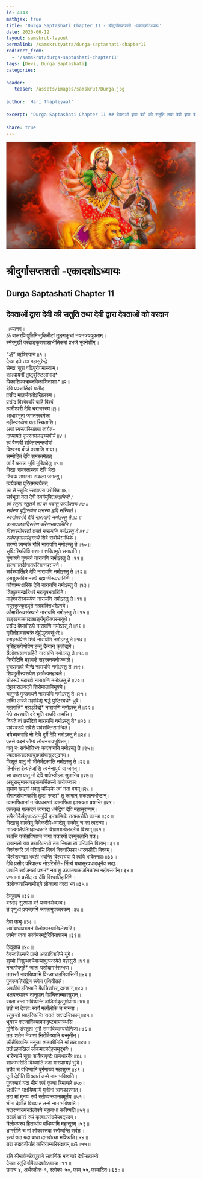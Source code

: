 ```yaml
---
id: 4143    
mathjax: true    
title: 'Durga Saptashati Chapter 11 - श्रीदुर्गासप्तशती -एकादशोऽध्यायः'    
date: 2020-06-12    
layout: samskrut-layout 
permalink: /samskrutyatra/durga-saptashati-chapter11
redirect_from: 
  - '/samskrut/durga-saptashati-chapter11'
tags: [Devi, Durga Saptashati]    
categories:    
    
header:    
   teaser: /assets/images/samskrut/Durga.jpg    
    
author: 'Hari Thapliyaal'    
    
excerpt: "Durga Saptashati Chapter 11 ## देवताओं द्वारा देवी की सतुति तथा देवी द्वारा देवताओं को वरदान ॥ध्यानम्॥ ॐ बालरविद्युतिमिन्दुकिरीटां तुङ्‌गकुचां नयनत्रययुक्ताम्। स्मेरमुखीं वरदाङ्‌कुशपाशाभीतिकरां प्रभजे भुवनेशीम्॥ “ॐ” ऋषिरुवाच॥१॥ देव्या हते तत्र महासुरेन्द्रे सेन्द्राः सुरा वह्निपुरोगमास्ताम्। कात्यायनीं तुष्टुवुरिष्टलाभाद्* विकाशिवक्त्राब्जविकाशिताशाः*॥२॥ देवि प्रपन्नार्तिहरे"
    
share: true    
---
```

![](/assets/images/samskrut/Durga.jpg)    
    
# श्रीदुर्गासप्तशती -एकादशोऽध्यायः    
## Durga Saptashati Chapter 11    
    
## देवताओं द्वारा देवी की सतुति तथा देवी द्वारा देवताओं को वरदान    
    
॥ध्यानम्॥    
ॐ बालरविद्युतिमिन्दुकिरीटां तुङ्‌गकुचां नयनत्रययुक्ताम्।    
स्मेरमुखीं वरदाङ्‌कुशपाशाभीतिकरां प्रभजे भुवनेशीम्॥    
    
“ॐ” ऋषिरुवाच॥१॥    
देव्या हते तत्र महासुरेन्द्रे    
सेन्द्राः सुरा वह्निपुरोगमास्ताम्।    
कात्यायनीं तुष्टुवुरिष्टलाभाद्*    
विकाशिवक्त्राब्जविकाशिताशाः*॥२॥    
देवि प्रपन्नार्तिहरे प्रसीद    
प्रसीद मातर्जगतोऽखिलस्य।    
प्रसीद विश्‍वेश्‍वरि पाहि विश्‍वं    
त्वमीश्‍वरी देवि चराचरस्य॥३॥    
आधारभूता जगतस्त्वमेका    
महीस्वरूपेण यतः स्थितासि।    
अपां स्वरूपस्थितया त्वयैत-    
दाप्यायते कृत्स्नमलङ्‌घ्यवीर्ये॥४॥    
त्वं वैष्णवी शक्तिरनन्तवीर्या    
विश्‍वस्य बीजं परमासि माया।    
सम्मोहितं देवि समस्तमेतत्    
त्वं वै प्रसन्ना भुवि मुक्तिहेतुः॥५॥    
विद्याः समस्तास्तव देवि भेदाः    
स्त्रियः समस्ताः सकला जगत्सु।    
त्वयैकया पूरितमम्बयैतत्    
का ते स्तुतिः स्तव्यपरा परोक्तिः॥६॥    
सर्वभूता यदा देवी स्वर्गमुक्ति*प्रदायिनी।    
त्वं स्तुता स्तुतये का वा भवन्तु परमोक्तयः॥७॥    
सर्वस्य बुद्धिरूपेण जनस्य हृदि संस्थिते।    
स्वर्गापवर्गदे देवि नारायणि नमोऽस्तु ते॥८॥    
कलाकाष्ठादिरूपेण परिणामप्रदायिनि।    
विश्‍वस्योपरतौ शक्ते नारायणि नमोऽस्तु ते॥९॥    
सर्वमङ्‌गलमंङ्‌गल्ये* शिवे सर्वार्थसाधिके।    
शरण्ये त्र्यम्बके गौरि नारायणि नमोऽस्तु ते॥१०॥    
सृष्टिस्थितिविनाशानां शक्तिभूते सनातनि।    
गुणाश्रये गुणमये नारायणि नमोऽस्तु ते॥११॥    
शरणागतदीनार्तपरित्राणपरायणे।    
सर्वस्यार्तिहरे देवि नारायणि नमोऽस्तु ते॥१२॥    
हंसयुक्तविमानस्थे ब्रह्माणीरूपधारिणि।    
कौशाम्भःक्षरिके देवि नारायणि नमोऽस्तु ते॥१३॥    
त्रिशूलचन्द्राहिधरे महावृषभवाहिनि।    
माहेश्‍वरीस्वरूपेण नारायणि नमोऽस्तु ते॥१४॥    
मयूरकुक्कुटवृते महाशक्तिधरेऽनघे।    
कौमारीरूपसंस्थाने नारायणि नमोऽस्तु ते॥१५॥    
शङ्‌खचक्रगदाशाङ्‌र्गगृहीतपरमायुधे।    
प्रसीद वैष्णवीरूपे नारायणि नमोऽस्तु ते॥१६॥    
गृहीतोग्रमहाचक्रे दंष्ट्रोद्धृतवसुंधरे।    
वराहरूपिणि शिवे नारायणि नमोऽस्तु ते॥१७॥    
नृसिंहरूपेणोग्रेण हन्तुं दैत्यान् कृतोद्यमे।    
त्रैलोक्यत्राणसहिते नारायणि नमोऽस्तु ते॥१८॥    
किरीटिनि महावज्रे सहस्रनयनोज्ज्वले।    
वृत्रप्राणहरे चैन्द्रि नारायणि नमोऽस्तु ते॥१९॥    
शिवदूतीस्वरूपेण हतदैत्यमहाबले।    
घोररूपे महारावे नारायणि नमोऽस्तु ते॥२०॥    
दंष्ट्राकरालवदने शिरोमालाविभूषणे।    
चामुण्डे मुण्डमथने नारायणि नमोऽस्तु ते॥२१॥    
लक्ष्मि लज्जे महाविद्ये श्रद्धे पुष्टिस्वधे* ध्रुवे।    
महारात्रि* महाऽविद्ये* नारायणि नमोऽस्तु ते॥२२॥    
मेधे सरस्वति वरे भूति बाभ्रवि तामसि।    
नियते त्वं प्रसीदेशे नारायणि नमोऽस्तु ते*॥२३॥    
सर्वस्वरूपे सर्वेशे सर्वशक्तिसमन्विते।    
भयेभ्यस्त्राहि नो देवि दुर्गे देवि नमोऽस्तु ते॥२४॥    
एतत्ते वदनं सौम्यं लोचनत्रयभूषितम्।    
पातु नः सर्वभीतिभ्यः कात्यायनि नमोऽस्तु ते॥२५॥    
ज्वालाकरालमत्युग्रमशेषासुरसूदनम्।    
त्रिशूलं पातु नो भीतेर्भद्रकालि नमोऽस्तु ते॥२६॥    
हिनस्ति दैत्यतेजांसि स्वनेनापूर्य या जगत्।    
सा घण्टा पातु नो देवि पापेभ्योऽनः सुतानिव॥२७॥    
असुरासृग्वसापङ्‌कचर्चितस्ते करोज्ज्वलः।    
शुभाय खड्‌गो भवतु चण्डिके त्वां नता वयम्॥२८॥    
रोगानशेषानपहंसि तुष्टा रुष्टा* तु कामान् सकलानभीष्टान्।    
त्वामाश्रितानां न विपन्नराणां त्वामाश्रिता ह्याश्रयतां प्रयान्ति॥२९॥    
एतत्कृतं यत्कदनं त्वयाद्य धर्मद्विषां देवि महासुराणाम्।    
रूपैरनेकैर्बहुधाऽऽत्ममूर्तिं कृत्वाम्बिके तत्प्रकरोति कान्या॥३०॥    
विद्यासु शास्त्रेषु विवेकदीपे-ष्वाद्येषु वाक्येषु च का त्वदन्या।    
ममत्वगर्तेऽतिमहान्धकारे विभ्रामयत्येतदतीव विश्‍वम्॥३१॥    
रक्षांसि यत्रोग्रविषाश्‍च नागा यत्रारयो दस्युबलानि यत्र।    
दावानलो यत्र तथाब्धिमध्ये तत्र स्थिता त्वं परिपासि विश्‍वम्॥३२॥    
विश्‍वेश्‍वरि त्वं परिपासि विश्‍वं विश्‍वात्मिका धारयसीति विश्‍वम्।    
विश्‍वेशवन्द्या भवती भवन्ति विश्‍वाश्रया ये त्वयि भक्तिनम्राः॥३३॥    
देवि प्रसीद परिपालय नोऽरिभीते- र्नित्यं यथासुरवधादधुनैव सद्यः।    
पापानि सर्वजगतां प्रशमं* नयाशु उत्पातपाकजनितांश्‍च महोपसर्गान्॥३४॥    
प्रणतानां प्रसीद त्वं देवि विश्‍वार्तिहारिणि।    
त्रैलोक्यवासिनामीड्‍ये लोकानां वरदा भव॥३५॥    
    
देव्युवाच॥३६॥    
वरदाहं सुरगणा वरं यन्मनसेच्छथ।    
तं वृणुध्वं प्रयच्छामि जगतामुपकारकम्॥३७॥    
    
देवा ऊचुः॥३८॥    
सर्वाबाधाप्रशमनं त्रैलोक्यस्याखिलेश्‍वरि।    
एवमेव त्वया कार्यमस्मद्वैरिविनाशनम्॥३९॥    
    
देव्युवाच॥४०॥    
वैवस्वतेऽन्तरे प्राप्ते अष्टाविंशतिमे युगे।    
शुम्भो निशुम्भश्‍चैवान्यावुत्पत्स्येते महासुरौ॥४१॥    
नन्दगोपगृहे* जाता यशोदागर्भसम्भवा।    
ततस्तौ नाशयिष्यामि विन्ध्याचलनिवासिनी॥४२॥    
पुनरप्यतिरौद्रेण रूपेण पृथिवीतले।    
अवतीर्य हनिष्यामि वैप्रचित्तांस्तु दानवान्॥४३॥    
भक्षयन्त्याश्‍च तानुग्रान् वैप्रचित्तान्महासुरान्।    
रक्ता दन्ता भविष्यन्ति दाडिमीकुसुमोपमाः॥४४॥    
ततो मां देवताः स्वर्गे मर्त्यलोके च मानवाः।    
स्तुवन्तो व्याहरिष्यन्ति सततं रक्तदन्तिकाम्॥४५॥    
भूयश्‍च शतवार्षिक्यामनावृष्ट्यामनम्भसि।    
मुनिभिः संस्तुता भूमौ सम्भविष्याम्ययोनिजा॥४६॥    
ततः शतेन नेत्राणां निरीक्षिष्यामि यन्मुनीन्।    
कीर्तयिष्यन्ति मनुजाः शताक्षीमिति मां ततः॥४७॥    
ततोऽहमखिलं लोकमात्मदेहसमुद्भवैः।    
भरिष्यामि सुराः शाकैरावृष्टेः प्राणधारकैः॥४८॥    
शाकम्भरीति विख्यातिं तदा यास्याम्यहं भुवि।    
तत्रैव च वधिष्यामि दुर्गमाख्यं महासुरम्॥४९॥    
दुर्गा देवीति विख्यातं तन्मे नाम भविष्यति।    
पुनश्‍चाहं यदा भीमं रूपं कृत्वा हिमाचले॥५०॥    
रक्षांसि* भक्षयिष्यामि मुनीनां त्राणकारणात्।    
तदा मां मुनयः सर्वे स्तोष्यन्त्यानम्रमूर्तयः॥५१॥    
भीमा देवीति विख्यातं तन्मे नाम भविष्यति।    
यदारुणाख्यस्त्रैलोक्ये महाबाधां करिष्यति॥५२॥    
तदाहं भ्रामरं रूपं कृत्वाऽसंख्येयषट्‌पदम्।    
त्रैलोक्यस्य हितार्थाय वधिष्यामि महासुरम्॥५३॥    
भ्रामरीति च मां लोकास्तदा स्तोष्यन्ति सर्वतः।    
इत्थं यदा यदा बाधा दानवोत्था भविष्यति॥५४॥    
तदा तदावतीर्याहं करिष्याम्यरिसंक्षयम्॥ॐ॥५५॥    
    
इति श्रीमार्कण्डेयपुराणे सावर्णिके मन्वन्तरे देवीमाहात्म्ये    
देव्याः स्तुतिर्नामैकादशोऽध्यायः॥११॥    
उवाच ४, अर्धश्‍लोकः १, श्‍लोकाः ५०, एवम् ५५, एवमादितः॥६३०॥    
    
